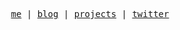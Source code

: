 <p align="center">
  <samp>
    <a href="https://vasuweb.vercel.app/">me</a> |
    <a href="https://3dweb.hashnode.dev/">blog</a> |
    <a href="https://vasuweb.vercel.app/">projects</a> |
    <a href="https://twitter.com/vasucp1207">twitter</a>
  </samp>
</p>
